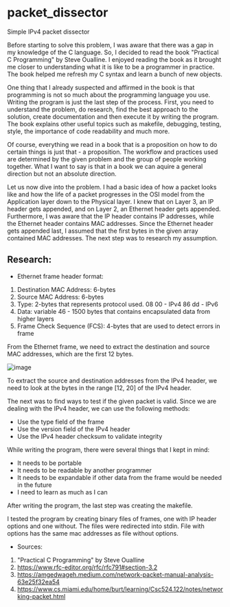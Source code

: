 # packet_dissector
Simple IPv4 packet dissector

Before starting to solve this problem, I was aware that there was a gap in my
knowledge of the C language. So, I decided to read the book 
"Practical C Programming" by Steve Oualline. I enjoyed reading the book as it 
brought me closer to understanding what it is like to be a programmer in practice. 
The book helped me refresh my C syntax and learn a bunch of new objects. 

One thing that I already suspected and  affirmed in the book is that 
programming is not so much about the programming language you use. 
Writing the program is just the last step of the process. 
First, you need to understand the problem, do research, find the best approach 
to the solution, create documentation and then execute it by writing the program. 
The book explains other useful topics such as makefile, debugging, testing, 
style, the importance of code readability and much more. 

Of course, everything we read in a book that is a proposition on how 
to do certain things is just that - a proposition. The workflow and practices 
used are determined by the given problem and the group of people working together.
What I want to say is that in a book we can aquire a general direction but 
not an absolute direction.

Let us now dive into the problem. I had a basic idea of how a packet looks like 
and how the life of a packet progresses in the OSI model from the Application 
layer down to the Physical layer. I knew that on Layer 3, an IP header gets 
appended, and on Layer 2, an Ethernet header gets appended. Furthermore, I was 
aware that the IP header contains IP addresses, while the Ethernet header 
contains MAC addresses. Since the Ethernet header gets appended last, 
I assumed that the first bytes in the given array contained MAC addresses. 
The next step was to research my assumption.

## Research:

- Ethernet frame header format:
   
1. Destination MAC Address: 6-bytes
2. Source MAC Address: 6-bytes 
3. Type: 2-bytes that represents protocol used. 
         08 00 - IPv4
         86 dd - IPv6
4. Data: variable 46 - 1500 bytes that contains 
      encapsulated data from higher layers
5. Frame Check Sequence (FCS): 4-bytes that are used to 
      detect errors in frame
   

From the Ethernet frame, we need to extract the destination and source MAC 
addresses, which are the first 12 bytes.

                
   ![image](https://github.com/ivZalac98/packet_dissector/assets/98355693/d5dc9c33-60b2-41e8-8b58-31c302f17252)


To extract the source and destination addresses from the IPv4 header, we need 
to look at the bytes in the range [12, 20] of the IPv4 header.

The next was to find ways to test if the given packet is valid. Since we 
are dealing with the IPv4 header, we can use the following methods:

- Use the type field of the frame
- Use the version field of the IPv4 header
- Use the IPv4 header checksum to validate integrity

While writing the program, there were several things that I kept in mind:

- It needs to be portable
- It needs to be readable by another programmer
- It needs to be expandable if other data from the frame would be 
  needed in the future
- I need to learn as much as I can

After writing the program, the last step was creating the makefile.

I tested the program by creating binary files of frames, one with IP header
options and one without. The files were redirected into stdin. File with options
has the same mac addresses as file without options.

- Sources: 

1. "Practical C Programming" by Steve Oualline
2. https://www.rfc-editor.org/rfc/rfc791#section-3.2
3. https://amgedwageh.medium.com/network-packet-manual-analysis-63e25f32ea54
4. https://www.cs.miami.edu/home/burt/learning/Csc524.122/notes/networking-packet.html
